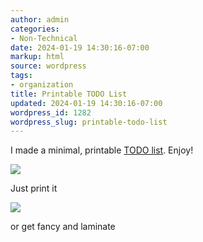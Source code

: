 ```yaml
---
author: admin
categories:
- Non-Technical
date: 2024-01-19 14:30:16-07:00
markup: html
source: wordpress
tags:
- organization
title: Printable TODO List
updated: 2024-01-19 14:30:16-07:00
wordpress_id: 1282
wordpress_slug: printable-todo-list
---
```

I made a minimal, printable [TODO list][1]. Enjoy!

[![](https://blog.za3k.com/wp-content/uploads/2024/01/used-short-crop-1024x338.jpg)][2]

Just print it

[![](https://blog.za3k.com/wp-content/uploads/2024/01/laminated-short-crop-1024x445.jpg)][3]

or get fancy and laminate

[1]: https://za3k.com/archive/todo.pdf
[2]: https://za3k.com/archive/todo.pdf
[3]: https://za3k.com/archive/todo.pdf
